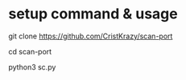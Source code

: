 # setup command & usage

git clone https://github.com/CristKrazy/scan-port

cd scan-port

python3 sc.py
